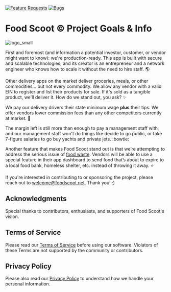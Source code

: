 [![Feature Requests](https://img.shields.io/github/issues/butlergroup/Food-Scoot/feature-request.svg)](https://github.com/butlergroup/Food-Scoot/issues?q=is%3Aopen+is%3Aissue+label%3Aenhancement)
[![Bugs](https://img.shields.io/github/issues/butlergroup/Food-Scoot/bug.svg)](https://github.com/butlergroup/Food-Scoot/issues?utf8=✓&q=is%3Aissue+is%3Aopen+label%3Abug)

# Food Scoot :copyright: Project Goals & Info

![logo_small](https://github.com/user-attachments/assets/0e7c0931-9a79-44ca-b73d-9a384ba8980d)

First and foremost (and information a potential investor, customer, or vendor might want to know): we're production-ready. This app is built with secure and scalable technologies, and its creator is an entrepreneur and a network engineer who knows how to scale it without the need to hire staff. :earth_americas:

Other delivery apps on the market deliver groceries, meals, or other commodities... but not every commodity. We allow any vendor with a valid EIN to register and list their products for sale. If it's sold as a tangible product, we'll deliver it. How do we stand out, you ask? :sparkles:

We pay our delivery drivers their state minimum wage **plus** their tips. We offer vendors lower commission fees than any other competitors currently at market. :tada:

The margin left is still more than enough to pay a management staff with, and our management staff won't do things like decide to go public, or take 7-figure salaries to go buy yachts and private jets. :bowtie:

Another feature that makes Food Scoot stand out is that we’re attempting to address the serious issue of [food waste](https://www.fda.gov/food/consumers/food-loss-and-waste). Vendors will be able to use a special feature in their app dashboard to send food that’s about to expire to a local food bank, homeless shelter, etc. instead of throwing it away. :star:

If you're interested in contributing to or sponsoring the project, please reach out to welcome@foodscoot.net. Thank you! :)

## Acknowledgments

Special thanks to contributors, enthusiasts, and supporters of Food Scoot's vision.

## Terms of Service

Please read our [Terms of Service](https://github.com/butlergroup/Food-Scoot/blob/main/terms_of_service.html) before using our software. Violators of these Terms are not supported by the community or contributors.

## Privacy Policy

Please also read our [Privacy Policy](https://github.com/butlergroup/Food-Scoot/blob/main/privacy_policy.html) to understand how we handle your personal information. 
